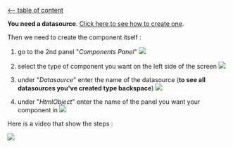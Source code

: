 [<-- table of content](Create%20a%20dashboard.md)

**You need a datasource**. [Click here to see how to create one](Create%20a%20datasource.md).

Then we need to create the component itself :
1. go to the 2nd panel "*Components Panel*"
![](https://i.imgur.com/06JSgtD.png)

2. select the type of component you want on the left side of the screen
![](https://i.imgur.com/1hGbwPa.png)

3. under "*Datasource*" enter the name of the datasource (**to see all datasources you've created type backspace**)
![](https://i.imgur.com/HWPYL9G.png)

4. under "*HtmlObject*" enter the name of the panel you want your component in
![](https://i.imgur.com/vGIIjEJ.png)

Here is a video that show the steps :

![](https://i.imgur.com/nJUX23f.gif)
